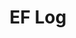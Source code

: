 ---
layout: page_list_gallery
title: "EF Log"
category: log
description: A travel diary. 
permalink: /log/
sitemap:
  priority: 0.9
---